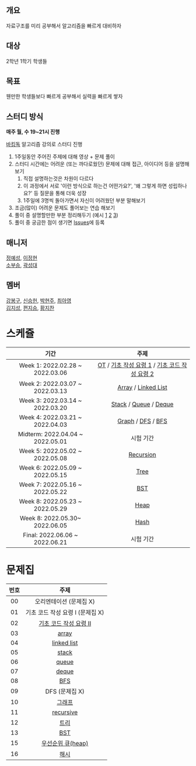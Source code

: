 ## 개요

자료구조를 미리 공부해서 알고리즘을 빠르게 대비하자

## 대상

2학년 1학기 학생들

## 목표

웬만한 학생들보다 빠르게 공부해서 실력을 빠르게 쌓자

## 스터디 방식

**매주 월, 수 19~21시 진행**

[바킹독](https://blog.encrypted.gg/) 알고리즘 강의로 스터디 진행

1. 1주일동안 주어진 주제에 대해 영상 + 문제 풀이
2. 스터디 시간에는 어려운 (또는 까다로웠던) 문제에 대해 접근, 아이디어 등을 설명해보기
   1. 직접 설명하는것은 차원이 다르다
   2. 이 과정에서 서로 '이런 방식으로 하는건 어떤가요?', '왜 그렇게 하면 성립하나요?' 등 질문을 통해 더욱 성장
   3. 1주일에 3명씩 돌아가면서 자신이 어려웠던 부분 말해보기
3. 조금(많이) 어려운 문제도 풀어보는 연습 해보기
4. 풀이 중 설명할만한 부분 정리해두기 (예시 [1](https://github.com/alps-jbnu/22ALPStudy/blob/master/Data_Structure/Code/rkdbq/README.md) [2](https://github.com/alps-jbnu/22ALPStudy/blob/master/Coding_Interview/Code/Sabro98/Hash/README.md) [3](https://github.com/alps-jbnu/22ALPStudy/blob/master/Coding_Interview/Code/copyrat90/README.md))
5. 풀이 중 궁금한 점이 생기면 [Issues](https://github.com/alps-jbnu/22ALPStudy/issues)에 등록

## 매니저

[정예성](https://github.com/alps-jbnu/22ALPStudy/tree/master/Data_Structure/Code/jys-jeong), [이정현](https://github.com/alps-jbnu/22ALPStudy/tree/master/Data_Structure/Code/AFpine)  
[소부승](https://github.com/alps-jbnu/22ALPStudy/tree/master/Data_Structure/Code/bootkorea), [곽성대](https://github.com/alps-jbnu/22ALPStudy/tree/master/Data_Structure/Code/Santam)

## 멤버

[강봉구](https://github.com/alps-jbnu/22ALPStudy/tree/master/Data_Structure/Code/rkdbq), [신승헌](https://github.com/alps-jbnu/22ALPStudy/tree/master/Data_Structure/Code/tlstmdgjs), [박현주](https://github.com/alps-jbnu/22ALPStudy/tree/master/Data_Structure/Code/Zoe305), [최아영](https://github.com/alps-jbnu/22ALPStudy/tree/master/Data_Structure/Code/IMAYOUNG)  
[김지성](https://github.com/alps-jbnu/22ALPStudy/tree/master/Data_Structure/Code/zs0057), [편지승](https://github.com/alps-jbnu/22ALPStudy/tree/master/Data_Structure/Code/vuswltmd), [황지찬](https://github.com/alps-jbnu/22ALPStudy/tree/master/Data_Structure/Code/JC-arl)

# 스케쥴

|     기간     |                                                                                               주제                                                                                               |
| :---------------------: | :----------------------------------------------------------------------------------------------------------------------------------------------------------------------------------------------: |
| Week 1: 2022.02.28 ~ 2022.03.06 | [OT](https://blog.encrypted.gg/921?category=773649) / [기초 작성 요령 1](https://blog.encrypted.gg/922?category=773649) / [기초 코드 작성 요령 2](https://blog.encrypted.gg/923?category=773649) |
| Week 2: 2022.03.07 ~ 2022.03.13 |                                      [Array](https://blog.encrypted.gg/927?category=773649) / [Linked List](https://blog.encrypted.gg/932?category=773649)                                       |
| Week 3: 2022.03.14 ~ 2022.03.20 |             [Stack](https://blog.encrypted.gg/933?category=773649) / [Queue](https://blog.encrypted.gg/934?category=773649) / [Deque](https://blog.encrypted.gg/935?category=773649)             |
| Week 4: 2022.03.21 ~ 2022.04.03 |              [Graph](https://blog.encrypted.gg/1016?category=773649) / [DFS](https://blog.encrypted.gg/942?category=773649) / [BFS](https://blog.encrypted.gg/941?category=773649)               |                                                         |
| Midterm: 2022.04.04 ~ 2022.05.01 |                                                                                            시험 기간                                                                                             |
| Week 5: 2022.05.02 ~ 2022.05.08 |                                                                    [Recursion](https://blog.encrypted.gg/943?category=773649) 
| Week 6: 2022.05.09 ~ 2022.05.15 |                                          [Tree](https://blog.encrypted.gg/1019?category=773649)                                          |
| Week 7: 2022.05.16 ~ 2022.05.22 |                                                                      [BST](https://blog.encrypted.gg/1013?category=773649)                                                                      |
| Week 8:  2022.05.23 ~ 2022.05.29       |                                                                      [Heap](https://blog.encrypted.gg/1015?category=773649)                                                                    |
| Week 8:  2022.05.30~ 2022.06.05       |                                                   [Hash](https://blog.encrypted.gg/1009?category=773649)  
| Final: 2022.06.06 ~ 2022.06.21 |                                                                                            시험 기간                                                                                             |

# 문제집

| 번호 |                                                    주제                                                    |
| :--: | :--------------------------------------------------------------------------------------------------------: |
|  00  |                                          오리엔테이션 (문제집 X)                                           |
|  01  |                                      기초 코드 작성 요령 I (문제집 X)                                      |
|  02  | [기초 코드 작성 요령 II](https://github.com/encrypted-def/basic-algo-lecture/blob/master/workbook/0x03.md) |
|  03  |         [array](https://github.com/encrypted-def/basic-algo-lecture/blob/master/workbook/0x03.md)          |
|  04  |      [linked list](https://github.com/encrypted-def/basic-algo-lecture/blob/master/workbook/0x04.md)       |
|  05  |         [stack](https://github.com/encrypted-def/basic-algo-lecture/blob/master/workbook/0x05.md)          |
|  06  |         [queue](https://github.com/encrypted-def/basic-algo-lecture/blob/master/workbook/0x06.md)          |
|  07  |         [deque](https://github.com/encrypted-def/basic-algo-lecture/blob/master/workbook/0x07.md)          |
|  08  |          [BFS](https://github.com/encrypted-def/basic-algo-lecture/blob/master/workbook/0x09.md)           |
|  09  |                                               DFS (문제집 X)                                               |
|  10  |         [그래프](https://github.com/encrypted-def/basic-algo-lecture/blob/master/workbook/0x18.md)         |
|  11  |       [recursive](https://github.com/encrypted-def/basic-algo-lecture/blob/master/workbook/0x0B.md)        |
|  12  |          [트리](https://github.com/encrypted-def/basic-algo-lecture/blob/master/workbook/0x19.md)          |
|  13  |          [BST](https://github.com/encrypted-def/basic-algo-lecture/blob/master/workbook/0x16.md)           |
|  15  |   [우선순위 큐(heap)](https://github.com/encrypted-def/basic-algo-lecture/blob/master/workbook/0x17.md)    |
|  16  |          [해시](https://github.com/encrypted-def/basic-algo-lecture/blob/master/workbook/0x15.md)          |
